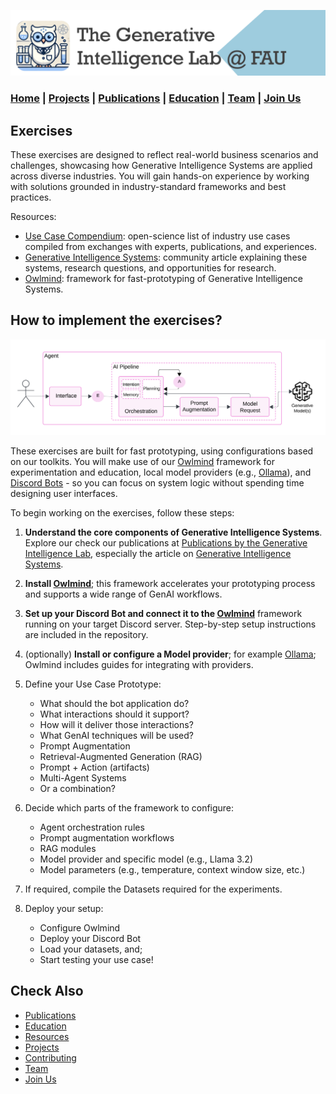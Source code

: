 ![GenI-Lab Banner](./images/genilab-banner.png)

### [Home](README.md) | [Projects](PROJECTS.md) | [Publications](KNOWLEDGE.md#publications) | [Education](KNOWLEDGE.md#education) | [Team](PEOPLE.md) |  [Join Us](JOIN.md)


## Exercises

These exercises are designed to reflect real-world business scenarios and challenges, showcasing how Generative Intelligence Systems are applied across diverse industries. You will gain hands-on experience by working with solutions grounded in industry-standard frameworks and best practices.

Resources:

* [Use Case Compendium](https://docs.google.com/spreadsheets/d/1Ge2chxRrBjILHkZthtzymqAbs3TkwrGiMMge23zC8jA/edit?usp=sharing): open-science list of industry use cases compiled from exchanges with experts, publications, and experiences.
* [Generative Intelligence Systems](https://medium.com/generative-intelligence-lab/generative-intelligence-systems-concepts-and-research-opportunities-0740b1b5c7eb): community article explaining these systems, research questions, and opportunities for research.
* [Owlmind](https://github.com/genilab-fau/owlmind): framework for fast-prototyping of Generative Intelligence Systems.

## How to implement the exercises?

![GenI System Architecture](./images/docs/genai-arch.png)

These exercises are built for fast prototyping, using configurations based on our toolkits. You will make use of our [Owlmind](https://github.com/genilab-fau/owlmind) framework for experimentation and education, local model providers (e.g., [Ollama](http://www.ollama.com)), and [Discord Bots](http://www.discord.com) - so you can focus on system logic without spending time designing user interfaces.


To begin working on the exercises, follow these steps:

1. **Understand the core components of Generative Intelligence Systems**. Explore our check our publications at [Publications by the Generative Intelligence Lab](https://medium.com/generative-intelligence-lab), especially the article on [Generative Intelligence Systems](https://medium.com/generative-intelligence-lab/generative-intelligence-systems-concepts-and-research-opportunities-0740b1b5c7eb).

1.  **Install [Owlmind](https://github.com/genilab-fau/owlmind)**; this framework accelerates your prototyping process and supports a wide range of GenAI workflows.

1. **Set up your Discord Bot and connect it to the [Owlmind](https://github.com/genilab-fau/owlmind)** framework running on your target Discord server. Step-by-step setup instructions are included in the repository.


1. (optionally) **Install or configure a Model provider**; for example [Ollama](http://www.ollama.com); Owlmind includes guides for integrating with providers.

1. Define your Use Case Prototype:
    * What should the bot application do?
    * What interactions should it support?
    * How will it deliver those interactions?
    * What GenAI techniques will be used?
    * Prompt Augmentation
    * Retrieval-Augmented Generation (RAG)
    * Prompt + Action (artifacts)
    * Multi-Agent Systems
    * Or a combination?

1. Decide which parts of the framework to configure:
    * Agent orchestration rules
    * Prompt augmentation workflows
    * RAG modules
    * Model provider and specific model (e.g., Llama 3.2)
    * Model parameters (e.g., temperature, context window size, etc.)

1. If required, compile the Datasets required for the experiments.

1. Deploy your setup: 
    * Configure Owlmind
    * Deploy your Discord Bot
    * Load your datasets, and;
    * Start testing your use case!


## Check Also

* [Publications](KNOWLEDGE.md#publications)
* [Education](KNOWLEDGE.md#education)
* [Resources](PROJECTS.md#resources)
* [Projects](PROJECTS.md)
* [Contributing](CONTRIBUTE.md)
* [Team](PEOPLE.md)
* [Join Us](JOIN.md)
  
  
